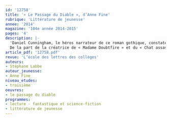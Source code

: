 ```yaml
---
id: '12758'
title: '« Le Passage du Diable », d’Anne Fine'
rubrique: 'Littérature de jeunesse'
annee: '2014'
magazine: '104e année 2014-2015'
pages: '4'
description: |-
  'Daniel Cunningham, le héros narrateur de ce roman gothique, constate : « J’ai toujours eu une drôle de vie. » Les trois cents pages qui suivent vont être consacrées à l’exposition de ce destin exceptionnel.
  De la part de la créatrice de « Madame Doubtfire » et du « Chat assassin », « Le Passage du Diable » est un roman surprenant, mais Anne Fine est aussi l’auteur de romans pour adultes qui explorent avec malice et impertinence les aspects sombres du psychisme humain et les travers de la société anglaise. « Le Passage du Diable » tient de l’un et de l’autre.'
article_pdf: '12758.pdf'
revue: 'L’école des lettres des collèges'
auteurs:
- Stéphane Labbe
auteur_jeunesse:
- Anne Fine
niveau_etudes:
- troisième
oeuvres:
- le passage du diable
programmes:
- lecture - fantastique et science-fiction
- littérature de jeunesse
---
```


